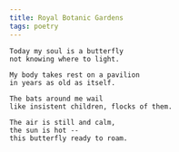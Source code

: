 ```yaml
---
title: Royal Botanic Gardens
tags: poetry
---
```


    Today my soul is a butterfly
    not knowing where to light.

    My body takes rest on a pavilion
    in years as old as itself.

    The bats around me wail
    like insistent children, flocks of them.

    The air is still and calm,
    the sun is hot --
    this butterfly ready to roam.


